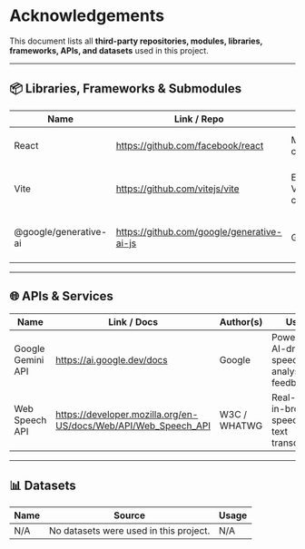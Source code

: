 # Acknowledgements

This document lists all **third-party repositories, modules, libraries, frameworks, APIs, and datasets** used in this project.

---

## 📦 Libraries, Frameworks & Submodules
| Name | Link / Repo | Author(s) | Usage |
|---|---|---|---|
| React | https://github.com/facebook/react | Meta & contributors | Building the user interface. |
| Vite | https://github.com/vitejs/vite | Evan You & Vite contributors | Frontend tooling and development server. |
| @google/generative-ai | https://github.com/google/generative-ai-js | Google | Official client library for the Gemini API. |

---

## 🌐 APIs & Services
| Name | Link / Docs | Author(s) | Usage |
|---|---|---|---|
| Google Gemini API | https://ai.google.dev/docs | Google | Powering the AI-driven speech analysis and feedback. |
| Web Speech API | https://developer.mozilla.org/en-US/docs/Web/API/Web_Speech_API | W3C / WHATWG | Real-time, in-browser speech-to-text transcription. |

---

## 📊 Datasets
| Name | Source | Usage |
|---|---|---|
| N/A | No datasets were used in this project. | N/A |